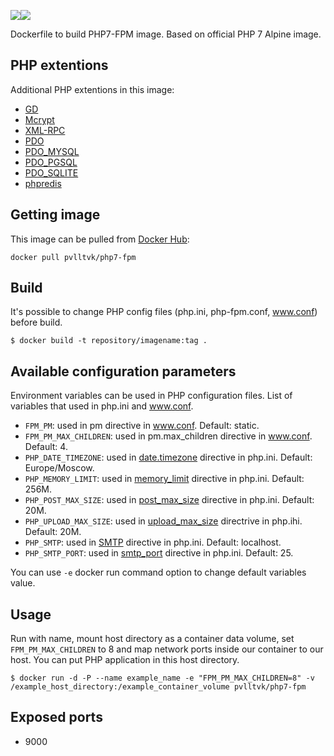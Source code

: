 [![](https://images.microbadger.com/badges/image/pvlltvk/php7-fpm.svg)](http://microbadger.com/images/pvlltvk/php7-fpm "Get your own image badge on microbadger.com")[![](https://images.microbadger.com/badges/version/pvlltvk/php7-fpm.svg)](http://microbadger.com/images/pvlltvk/php7-fpm "Get your own version badge on microbadger.com")

Dockerfile to build PHP7-FPM image. Based on official PHP 7 Alpine image.  

## PHP extentions

Additional PHP extentions in this image:

- [GD](http://php.net/manual/en/intro.image.php)
- [Mcrypt](http://php.net/manual/en/intro.mcrypt.php)
- [XML-RPC](http://php.net/manual/en/intro.xmlrpc.php)
- [PDO](http://php.net/manual/en/intro.pdo.php)
- [PDO_MYSQL](http://php.net/manual/en/ref.pdo-mysql.php)
- [PDO_PGSQL](http://php.net/manual/en/ref.pdo-pgsql.php)
- [PDO_SQLITE](http://php.net/manual/en/ref.pdo-sqlite.php)
- [phpredis](https://github.com/phpredis/phpredis)

## Getting image

This image can be pulled from [Docker Hub](https://hub.docker.com/r/pvlltvk/php7-fpm/):

```
docker pull pvlltvk/php7-fpm
```

## Build

It's possible to change PHP config files (php.ini, php-fpm.conf, www.conf) before build.

```
$ docker build -t repository/imagename:tag .
```
## Available configuration parameters

Environment variables can be used in PHP configuration files. List of variables that used in php.ini and www.conf.

- `FPM_PM`: used in pm directive in www.conf. Default: static.
- `FPM_PM_MAX_CHILDREN`: used in pm.max_children directive in www.conf. Default: 4.
- `PHP_DATE_TIMEZONE`: used in [date.timezone](http://php.net/manual/en/datetime.configuration.php#ini.date.timezone) directive in php.ini. Default: Europe/Moscow.
- `PHP_MEMORY_LIMIT`: used in [memory_limit](http://php.net/manual/en/ini.core.php#ini.memory-limit) directive in php.ini. Default: 256M.
- `PHP_POST_MAX_SIZE`: used in [post_max_size](http://php.net/manual/en/ini.core.php#ini.post-max-size) directive in php.ini. Default: 20M.
- `PHP_UPLOAD_MAX_SIZE`: used in [upload_max_size](http://php.net/manual/en/ini.core.php#ini.upload-max-filesize) directrive in php.ihi. Default: 20M.
- `PHP_SMTP`: used in [SMTP](http://php.net/manual/en/mail.configuration.php#ini.smtp) directive in php.ini. Default: localhost.
- `PHP_SMTP_PORT`: used in [smtp_port](http://php.net/manual/ru/mail.configuration.php#ini.smtp-port) directive in php.ini. Default: 25.

You can use `-e` docker run command option to change default variables value.  

## Usage

Run with name, mount host directory as a container data volume, set `FPM_PM_MAX_CHILDREN` to 8 and map network ports inside our container to our host. You can put PHP application in this host directory.

```
$ docker run -d -P --name example_name -e "FPM_PM_MAX_CHILDREN=8" -v /example_host_directory:/example_container_volume pvlltvk/php7-fpm
```

## Exposed ports
* 9000
